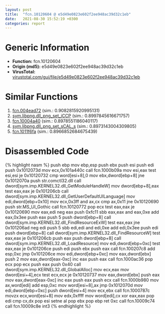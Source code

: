 ```yaml
---
layout: post
title:  "fcn.10120604 @ e5d49e0823e602f2ee948ac39d32c1eb"
date:   2021-08-30 15:52:19 +0300
categories: report
---
```


# Generic Information
- **Function:** fcn.10120604
- **Origin (md5):** e5d49e0823e602f2ee948ac39d32c1eb
- **VirusTotal:** [virustotal.com/gui/file/e5d49e0823e602f2ee948ac39d32c1eb][virustotal_ref]



# Similar Functions

1. [fcn.004ead72][similar_1_ref] (sim.: 0.9082815920995131)
2. [sym.libpng.dll\_png\_set\_iCCP][similar_2_ref] (sim.: 0.8997845616671757)
3. [fcn.10004a40][similar_3_ref] (sim.: 0.8978551186040117)
4. [sym.libpng.dll\_png\_set\_sCAL\_s][similar_4_ref] (sim.: 0.8973143004309805)
5. [fcn.1011f6fa][similar_5_ref] (sim.: 0.8966852684675439)


# Disassembled Code

{% highlight nasm %}
push ebp
mov ebp,esp
push ebx
push esi
push edi
push 0x1012073d
mov ecx,0x101a440c
call fcn.1000b09a
mov esi,eax
test esi,esi
je 0x10120732
cmp word[esi+8],0
mov ebx,dword[ebp+8]
jne 0x1012070a
push str.comctl32.dll
call dword[sym.imp.KERNEL32.dll_GetModuleHandleW]
mov dword[ebp+8],eax
test eax,eax
je 0x101206cb
call dword[sym.imp.KERNEL32.dll_GetUserDefaultUILanguage]
mov edi,dword[ebp+0x10]
mov ecx,0x3ff
and ax,cx
cmp ax,0x11
jne 0x10120690
push str.MS_UI_Gothic
call fcn.10120772
pop ecx
test eax,eax
je 0x10120690
mov eax,edi
neg eax
push 0xfc11
sbb eax,eax
and eax,0xe
add eax,0x3ee
push eax
push 5
push dword[ebp+8]
call dword[sym.imp.KERNEL32.dll_FindResourceExW]
test eax,eax
jne 0x101206ad
neg edi
push 5
sbb edi,edi
and edi,0xe
add edi,0x3ee
push edi
push dword[ebp+8]
call dword[sym.imp.KERNEL32.dll_FindResourceW]
test eax,eax
je 0x101206cb
push eax
push dword[ebp+8]
call dword[sym.imp.KERNEL32.dll_LoadResource]
mov edi,dword[ebp+0xc]
test eax,eax
je 0x101206ce
push edi
push ebx
push eax
call fcn.100207c8
add esp,0xc
jmp 0x101206ce
mov edi,dword[ebp+0xc]
mov eax,dword[ebx]
push 2
mov eax,dword[eax-0xc]
inc eax
push eax
call fcn.1000ac36
pop ecx
pop ecx
push eax
push 0x40
call dword[sym.imp.KERNEL32.dll_GlobalAlloc]
mov ecx,eax
mov dword[esi+4],ecx
test ecx,ecx
je 0x10120737
mov eax,dword[ebx]
push eax
mov eax,dword[eax-0xc]
inc eax
push eax
push ecx
call fcn.1000b980
mov ax,word[edi]
add esp,0xc
mov word[esi+8],ax
jmp 0x1012070d
mov edi,dword[ebp+0xc]
push dword[esi+4]
mov ecx,ebx
call fcn.1000787c
movzx ecx,word[esi+8]
mov edx,0xffff
mov word[edi],cx
xor eax,eax
pop edi
cmp cx,dx
pop esi
setne al
pop ebx
pop ebp
ret 0xc
call fcn.10009c74
call fcn.10009c8e
int3 
{% endhighlight %}


[similar_1_ref]: /report/fcn.004ead72@9c2b894b84f59672d8be2e984066f76f
[similar_2_ref]: /report/sym.libpng.dll_png_set_iCCP@8612a093e960bd1a5a7c69fa18a840d3
[similar_3_ref]: /report/fcn.10004a40@8612a093e960bd1a5a7c69fa18a840d3
[similar_4_ref]: /report/sym.libpng.dll_png_set_sCAL_s@8612a093e960bd1a5a7c69fa18a840d3
[similar_5_ref]: /report/fcn.1011f6fa@89dc67d2f980e8488f97b1bf8cb24258
[virustotal_ref]: https://www.virustotal.com/gui/file/e5d49e0823e602f2ee948ac39d32c1eb